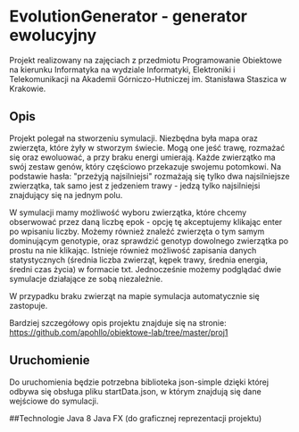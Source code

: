 # EvolutionGenerator - generator ewolucyjny

Projekt realizowany na zajęciach z przedmiotu Programowanie Obiektowe na kierunku Informatyka na wydziale Informatyki, Elektroniki i Telekomunikacji na Akademii Górniczo-Hutniczej im. Stanisława Staszica w Krakowie.

## Opis
Projekt polegał na stworzeniu symulacji. Niezbędna była mapa oraz zwierzęta, które żyły w stworzym świecie. Mogą one jeść trawę, rozmażać się oraz ewoluować, a przy braku energi umierają.
Każde zwierzątko ma swój zestaw genów, który częściowo przekazuje swojemu potomkowi. Na podstawie hasła: "przeżyją najsilniejsi" rozmażają się tylko dwa najsilniejsze zwierzątka, tak samo jest z jedzeniem trawy - jedzą tylko najsilniejsi znajdujący się na jednym polu.

W symulacji mamy możliwość wyboru zwierzątka, które chcemy obserwować przez daną liczbę epok - opcję tę akceptujemy klikając enter po wpisaniu liczby.
Możemy również znaleźć zwierzęta o tym samym dominującym genotypie, oraz sprawdzić genotyp dowolnego zwierzątka po prostu na nie klikając.
Istnieje również możliwość zapisania danych statystycznych (średnia liczba zwierząt, kępek trawy, średnia energia, średni czas życia) w formacie txt.
Jednocześnie możemy podglądać dwie symulacje działające ze sobą niezależnie.

W przypadku braku zwierząt na mapie symulacja automatycznie się zastopuje.

Bardziej szczegółowy opis projektu znajduje się na stronie:
https://github.com/apohllo/obiektowe-lab/tree/master/proj1

## Uruchomienie
Do uruchomienia będzie potrzebna biblioteka json-simple dzięki której odbywa się obsługa pliku startData.json, w którym znajdują się dane wejściowe do symulacji.

##Technologie
Java 8
Java FX (do graficznej reprezentacji projektu)

